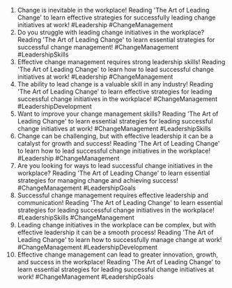 1. Change is inevitable in the workplace! Reading 'The Art of Leading Change' to learn effective strategies for successfully leading change initiatives at work! #Leadership #ChangeManagement
2. Do you struggle with leading change initiatives in the workplace? Reading 'The Art of Leading Change' to learn essential strategies for successful change management! #ChangeManagement #LeadershipSkills
3. Effective change management requires strong leadership skills! Reading 'The Art of Leading Change' to learn how to lead successful change initiatives at work! #Leadership #ChangeManagement
4. The ability to lead change is a valuable skill in any industry! Reading 'The Art of Leading Change' to learn effective strategies for leading successful change initiatives in the workplace! #ChangeManagement #LeadershipDevelopment
5. Want to improve your change management skills? Reading 'The Art of Leading Change' to learn essential strategies for leading successful change initiatives at work! #ChangeManagement #LeadershipSkills
6. Change can be challenging, but with effective leadership it can be a catalyst for growth and success! Reading 'The Art of Leading Change' to learn how to lead successful change initiatives in the workplace! #Leadership #ChangeManagement
7. Are you looking for ways to lead successful change initiatives in the workplace? Reading 'The Art of Leading Change' to learn essential strategies for managing change and achieving success! #ChangeManagement #LeadershipGoals
8. Successful change management requires effective leadership and communication! Reading 'The Art of Leading Change' to learn essential strategies for leading successful change initiatives in the workplace! #LeadershipSkills #ChangeManagement
9. Leading change initiatives in the workplace can be complex, but with effective leadership it can be a smooth process! Reading 'The Art of Leading Change' to learn how to successfully manage change at work! #ChangeManagement #LeadershipDevelopment
10. Effective change management can lead to greater innovation, growth, and success in the workplace! Reading 'The Art of Leading Change' to learn essential strategies for leading successful change initiatives at work! #ChangeManagement #LeadershipGoals